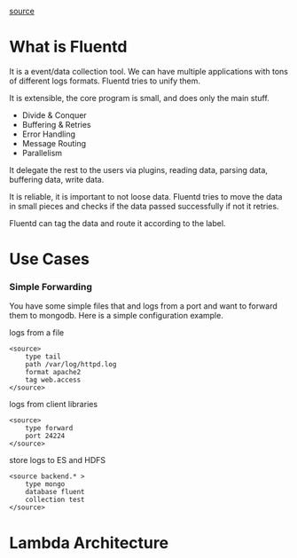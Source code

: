 [source](https://www.youtube.com/watch?v=sIVGsQgMHIo&t=44s)

# What is Fluentd

It is a event/data collection tool. We can have multiple applications with tons
of different logs formats. Fluentd tries to unify them.

It is extensible, the core program is small, and does only the main stuff.

- Divide & Conquer
- Buffering & Retries
- Error Handling
- Message Routing
- Parallelism

It delegate the rest to the users via plugins, reading data, parsing data,
buffering data, write data.

It is reliable, it is important to not loose data. Fluentd tries to move the
data in small pieces and checks if the data passed successfully if not it
retries.

Fluentd can tag the data and route it according to the label.

# Use Cases

### Simple Forwarding

You have some simple files that and logs from a port and
want to forward them to mongodb. Here is a simple configuration example.

logs from a file
```
<source>
    type tail
    path /var/log/httpd.log
    format apache2
    tag web.access
</source>
```

logs from client libraries
```
<source>
    type forward
    port 24224
</source>
```

store logs to ES and HDFS
```
<source backend.* >
    type mongo
    database fluent
    collection test
</source>
```

# Lambda Architecture

